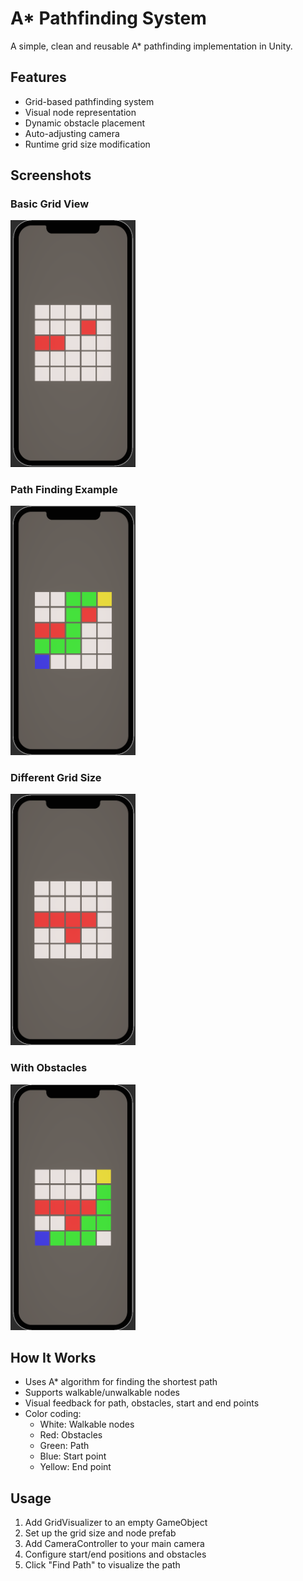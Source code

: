 # A* Pathfinding System

A simple, clean and reusable A* pathfinding implementation in Unity.

## Features
- Grid-based pathfinding system
- Visual node representation
- Dynamic obstacle placement
- Auto-adjusting camera
- Runtime grid size modification

## Screenshots

### Basic Grid View
<img src="ss/1.png" width="200">

### Path Finding Example
<img src="ss/2.png" width="200">

### Different Grid Size
<img src="ss/3.png" width="200">

### With Obstacles
<img src="ss/4.png" width="200">

## How It Works
- Uses A* algorithm for finding the shortest path
- Supports walkable/unwalkable nodes
- Visual feedback for path, obstacles, start and end points
- Color coding:
  - White: Walkable nodes
  - Red: Obstacles
  - Green: Path
  - Blue: Start point
  - Yellow: End point

## Usage
1. Add GridVisualizer to an empty GameObject
2. Set up the grid size and node prefab
3. Add CameraController to your main camera
4. Configure start/end positions and obstacles
5. Click "Find Path" to visualize the path
 
